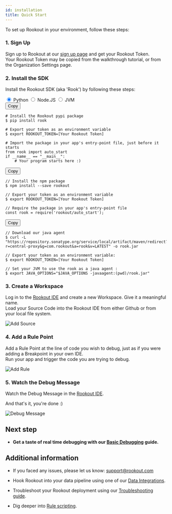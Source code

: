 ```yaml
---
id: installation
title: Quick Start
---
```


To set up Rookout in your environment, follow these steps:

### 1. Sign Up

Sign up to Rookout at our <a href="http://www.rookout.com/trial">sign up page</a> and get your Rookout Token.<br/>
Your Rookout Token may be copied from the walkthrough tutorial, or from the Organization Settings page.

### 2. Install the SDK

Install the Rookout SDK (aka 'Rook') by following these steps:

<div class="tab-container">
<input id="tab1" data-tab="tab1" type="radio" name="tabs" class="tab-button" checked="true" />
<label for="tab1" class="tab-title">Python</label>
<input id="tab2" data-tab="tab2" type="radio" name="tabs" class="tab-button" />
<label for="tab2" class="tab-title">Node.JS</label>
<input id="tab3" data-tab="tab3" type="radio" name="tabs" class="tab-button" />
<label for="tab3" class="tab-title">JVM</label>
<div data-tab-content="content1" class="tab-content hljs">
<button onclick="copyToClipboard(this)" class="tab-copy button">Copy</button>

    # Install the Rookout pypi package
    $ pip install rook

    # Export your token as an environment variable
    $ export ROOKOUT_TOKEN=[Your Rookout Token]

    # Import the package in your app's entry-point file, just before it starts
    from rook import auto_start
    if __name__ == "__main__":
        # Your program starts here :)

</div>
<div data-tab-content="content2" class="tab-content hljs">
<button onclick="copyToClipboard(this)" class="tab-copy button">Copy</button>

    // Install the npm package
    $ npm install --save rookout

    // Export your token as an environment variable
    $ export ROOKOUT_TOKEN=[Your Rookout Token]

    // Require the package in your app's entry-point file
    const rook = require('rookout/auto_start');

</div>
<div data-tab-content="content3" class="tab-content hljs">
<button onclick="copyToClipboard(this)" class="tab-copy button">Copy</button>

    // Download our java agent
    $ curl -L "https://repository.sonatype.org/service/local/artifact/maven/redirect?r=central-proxy&g=com.rookout&a=rook&v=LATEST" -o rook.jar

    // Export your token as an environment variable:
    $ export ROOKOUT_TOKEN=[Your Rookout Token]

    // Set your JVM to use the rook as a java agent :  
    $ export JAVA_OPTIONS="$JAVA_OPTIONS -javaagent:(pwd)/rook.jar"

</div>
</div>

### 3. Create a Workspace

Log in to the [Rookout IDE](https://app.rookout.com) and create a new Workspace. Give it a meaningful name.<br/>
Load your Source Code into the Rookout IDE from either Github or from your local file system.

![Add Source](/img/screenshots/quick_start_3.png)

### 4. Add a Rule Point

Add a Rule Point at the line of code you wish to debug, just as if you were adding a Breakpoint in your own IDE.<br/>
Run your app and trigger the code you are trying to debug.

![Add Rule](/img/screenshots/quick_start_4.png)

### 5. Watch the Debug Message

Watch the Debug Message in the [Rookout IDE](https://app.rookout.com).

And that's it, you're done :)

![Debug Message](/img/screenshots/quick_start_5.png)

## Next step

- __Get a taste of real time debugging with our [Basic Debugging](rules-index.md) guide.__

## Additional information

- If you faced any issues, please let us know: support@rookout.com

- Hook Rookout into your data pipeline using one of our [Data Integrations](integrations-home.md).

- Troubleshoot your Rookout deployment using our [Troubleshooting guide](troubleshooting-rules.md).

- Dig deeper into [Rule scripting](rules-index.md).
